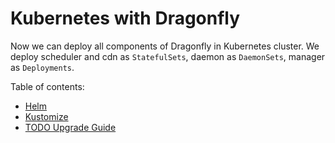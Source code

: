 # Kubernetes with Dragonfly

Now we can deploy all components of Dragonfly in Kubernetes cluster. We deploy scheduler and cdn as `StatefulSets`,
daemon as `DaemonSets`, manager as `Deployments`.

Table of contents:

* [Helm](helm.md)
* [Kustomize](kustomize.md)
* [TODO Upgrade Guide](upgrade-guide.md)
